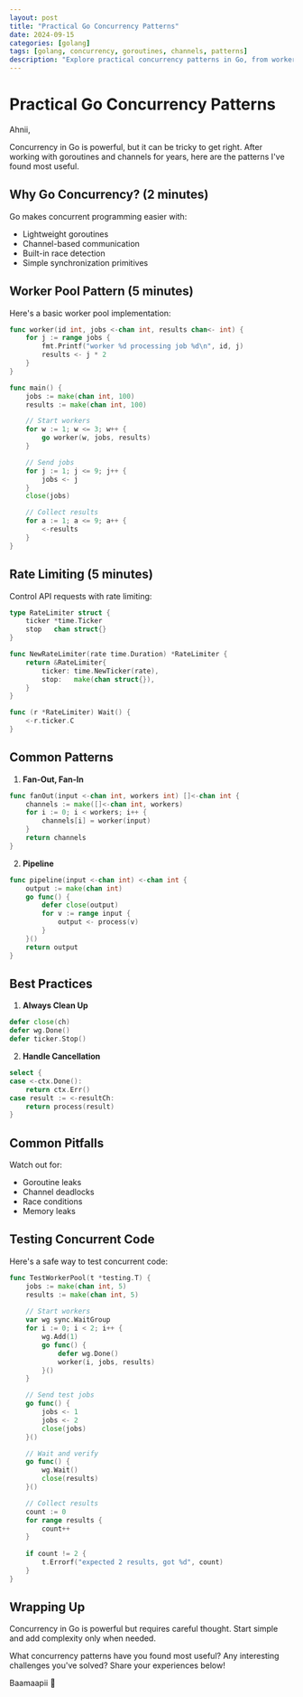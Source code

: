 ```yaml
---
layout: post
title: "Practical Go Concurrency Patterns"
date: 2024-09-15
categories: [golang]
tags: [golang, concurrency, goroutines, channels, patterns]
description: "Explore practical concurrency patterns in Go, from worker pools to rate limiting, with real-world examples and best practices."
---
```


# Practical Go Concurrency Patterns

Ahnii,

Concurrency in Go is powerful, but it can be tricky to get right. After working with goroutines and channels for years, here are the patterns I've found most useful.

## Why Go Concurrency? (2 minutes)

Go makes concurrent programming easier with:
- Lightweight goroutines
- Channel-based communication
- Built-in race detection
- Simple synchronization primitives

## Worker Pool Pattern (5 minutes)

Here's a basic worker pool implementation:

```go
func worker(id int, jobs <-chan int, results chan<- int) {
    for j := range jobs {
        fmt.Printf("worker %d processing job %d\n", id, j)
        results <- j * 2
    }
}

func main() {
    jobs := make(chan int, 100)
    results := make(chan int, 100)

    // Start workers
    for w := 1; w <= 3; w++ {
        go worker(w, jobs, results)
    }

    // Send jobs
    for j := 1; j <= 9; j++ {
        jobs <- j
    }
    close(jobs)

    // Collect results
    for a := 1; a <= 9; a++ {
        <-results
    }
}
```

## Rate Limiting (5 minutes)

Control API requests with rate limiting:

```go
type RateLimiter struct {
    ticker *time.Ticker
    stop   chan struct{}
}

func NewRateLimiter(rate time.Duration) *RateLimiter {
    return &RateLimiter{
        ticker: time.NewTicker(rate),
        stop:   make(chan struct{}),
    }
}

func (r *RateLimiter) Wait() {
    <-r.ticker.C
}
```

## Common Patterns

1. **Fan-Out, Fan-In**
```go
func fanOut(input <-chan int, workers int) []<-chan int {
    channels := make([]<-chan int, workers)
    for i := 0; i < workers; i++ {
        channels[i] = worker(input)
    }
    return channels
}
```

2. **Pipeline**
```go
func pipeline(input <-chan int) <-chan int {
    output := make(chan int)
    go func() {
        defer close(output)
        for v := range input {
            output <- process(v)
        }
    }()
    return output
}
```

## Best Practices

1. **Always Clean Up**
```go
defer close(ch)
defer wg.Done()
defer ticker.Stop()
```

2. **Handle Cancellation**
```go
select {
case <-ctx.Done():
    return ctx.Err()
case result := <-resultCh:
    return process(result)
}
```

## Common Pitfalls

Watch out for:
- Goroutine leaks
- Channel deadlocks
- Race conditions
- Memory leaks

## Testing Concurrent Code

Here's a safe way to test concurrent code:

```go
func TestWorkerPool(t *testing.T) {
    jobs := make(chan int, 5)
    results := make(chan int, 5)
    
    // Start workers
    var wg sync.WaitGroup
    for i := 0; i < 2; i++ {
        wg.Add(1)
        go func() {
            defer wg.Done()
            worker(i, jobs, results)
        }()
    }

    // Send test jobs
    go func() {
        jobs <- 1
        jobs <- 2
        close(jobs)
    }()

    // Wait and verify
    go func() {
        wg.Wait()
        close(results)
    }()

    // Collect results
    count := 0
    for range results {
        count++
    }
    
    if count != 2 {
        t.Errorf("expected 2 results, got %d", count)
    }
}
```

## Wrapping Up

Concurrency in Go is powerful but requires careful thought. Start simple and add complexity only when needed.

What concurrency patterns have you found most useful? Any interesting challenges you've solved? Share your experiences below!

Baamaapii 👋 